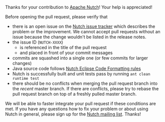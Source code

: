 Thanks for your contribution to [Apache Nutch](https://nutch.apache.org/)! Your help is appreciated!

Before opening the pull request, please verify that
* there is an open issue on the [Nutch issue tracker](https://issues.apache.org/jira/projects/NUTCH) which describes the problem or the improvement. We cannot accept pull requests without an issue because the change wouldn't be listed in the release notes.
* the issue ID (`NUTCH-XXXX`)
  - is referenced in the title of the pull request
  - and placed in front of your commit messages
* commits are squashed into a single one (or few commits for larger changes)
* Java source code follows [Nutch Eclipse Code Formatting rules](https://github.com/apache/nutch/blob/master/eclipse-codeformat.xml)
* Nutch is successfully built and unit tests pass by running `ant clean runtime test`
* there should be no conflicts when merging the pull request branch into the *recent* master branch. If there are conflicts, please try to rebase the pull request branch on top of a freshly pulled master branch.

We will be able to faster integrate your pull request if these conditions are met. If you have any questions how to fix your problem or about using Nutch in general, please sign up for the [Nutch mailing list](https://nutch.apache.org/mailing_lists.html). Thanks!
